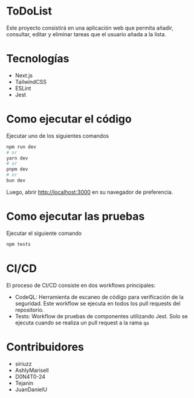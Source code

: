 # ToDoList

Este proyecto consistirá en una aplicación web que permita añadir, consultar, editar y eliminar tareas que el usuario añada a la lista.

# Tecnologías

- Next.js
- TailwindCSS
- ESLint
- Jest

# Como ejecutar el código

Ejecutar uno de los siguientes comandos

```bash
npm run dev
# or
yarn dev
# or
pnpm dev
# or
bun dev
```

Luego, abrir [http://localhost:3000](http://localhost:3000) en su navegador de preferencia.

# Como ejecutar las pruebas

Ejecutar el siguiente comando

```bash
npm tests
```

# CI/CD
El proceso de CI/CD consiste en dos workflows principales:
- CodeQL: Herramienta de escaneo de código para verificación de la seguridad. Este workflow se ejecuta en todos los pull requests del repositorio.
- Tests: Workflow de pruebas de componentes utilizando Jest. Solo se ejecuta cuando se realiza un pull request a la rama `qa`

# Contribuidores

- siriuzz
- AshlyMarisell
- D0N4T0-24
- Tejanin
- JuanDanielU
